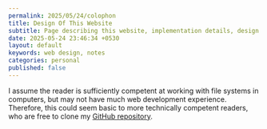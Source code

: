 ```yaml
---
permalink: 2025/05/24/colophon
title: Design Of This Website
subtitle: Page describing this website, implementation details, design features and technical decisions.
date: 2025-05-24 23:46:34 +0530
layout: default
keywords: web design, notes
categories: personal
published: false 
---
```


I assume the reader is sufficiently competent at working with file systems in computers, but may not have much web development experience. Therefore, this could seem basic to more technically competent readers, who are free to clone my [GitHub repository](https://github.com/kyscg/kyscg.github.io).
